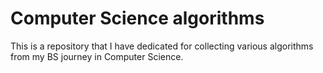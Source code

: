 # Computer Science algorithms

This is a repository that I have dedicated for collecting various algorithms from my BS journey in Computer Science.
